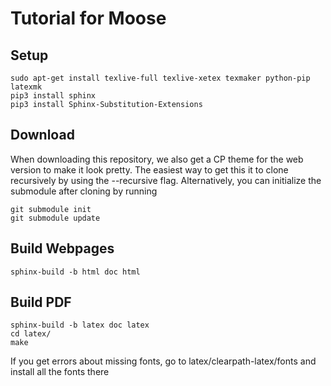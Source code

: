 # Tutorial for Moose

## Setup
    sudo apt-get install texlive-full texlive-xetex texmaker python-pip latexmk
    pip3 install sphinx
    pip3 install Sphinx-Substitution-Extensions

## Download
When downloading this repository, we also get a CP theme for the web version to make it look pretty.  The easiest way
to get this it to clone recursively by using the --recursive flag.  Alternatively, you can initialize the submodule
after cloning by running

    git submodule init
    git submodule update

## Build Webpages
    sphinx-build -b html doc html

## Build PDF
    sphinx-build -b latex doc latex
    cd latex/
    make

If you get errors about missing fonts, go to latex/clearpath-latex/fonts and install all the fonts there

